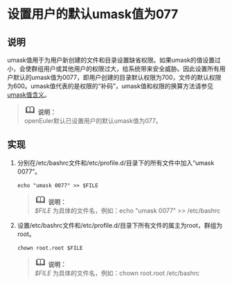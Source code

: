 # 设置用户的默认umask值为077<a name="ZH-CN_TOPIC_0192977561"></a>

## 说明<a name="zh-cn_topic_0152100253_s597cadfb7d0c4e8db5803ff197f652fa"></a>

umask值用于为用户新创建的文件和目录设置缺省权限。如果umask的值设置过小，会使群组用户或其他用户的权限过大，给系统带来安全威胁。因此设置所有用户默认的umask值为0077，即用户创建的目录默认权限为700，文件的默认权限为600。umask值代表的是权限的“补码”，umask值和权限的换算方法请参见[umask值含义](./umask值含义.md)。

>![](./public_sys-resources/icon-note.gif) **说明：**   
>openEuler默认已设置用户的默认umask值为077。  

## 实现<a name="zh-cn_topic_0152100253_s4d3a22f9ecc347ac80092d595e459f2c"></a>

1.  分别在/etc/bashrc文件和/etc/profile.d/目录下的所有文件中加入“umask 0077”。

    ```
    echo "umask 0077" >> $FILE
    ```

    >![](./public_sys-resources/icon-note.gif) **说明：**   
    >_$FILE_  为具体的文件名，例如：echo "umask 0077" \>\> /etc/bashrc  

2.  设置/etc/bashrc文件和/etc/profile.d/目录下所有文件的属主为root，群组为root。

    ```
    chown root.root $FILE
    ```

    >![](./public_sys-resources/icon-note.gif) **说明：**   
    >_$FILE_  为具体的文件名，例如：chown root.root /etc/bashrc  


